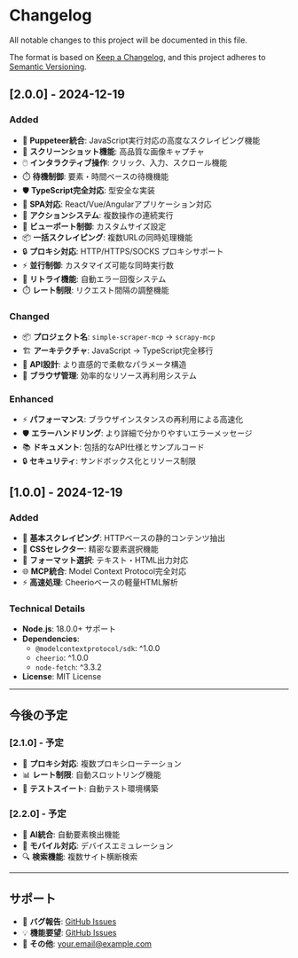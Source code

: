 # Changelog

All notable changes to this project will be documented in this file.

The format is based on [Keep a Changelog](https://keepachangelog.com/en/1.0.0/),
and this project adheres to [Semantic Versioning](https://semver.org/spec/v2.0.0.html).

## [2.0.0] - 2024-12-19

### Added
- 🚀 **Puppeteer統合**: JavaScript実行対応の高度なスクレイピング機能
- 📸 **スクリーンショット機能**: 高品質な画像キャプチャ
- 🖱️ **インタラクティブ操作**: クリック、入力、スクロール機能
- ⏱️ **待機制御**: 要素・時間ベースの待機機能
- 🛡️ **TypeScript完全対応**: 型安全な実装
- 📱 **SPA対応**: React/Vue/Angularアプリケーション対応
- 🔧 **アクションシステム**: 複数操作の連続実行
- 🎯 **ビューポート制御**: カスタムサイズ設定
- 📦 **一括スクレイピング**: 複数URLの同時処理機能
- 🔒 **プロキシ対応**: HTTP/HTTPS/SOCKS プロキシサポート
- ⚡ **並行制御**: カスタマイズ可能な同時実行数
- 🔁 **リトライ機能**: 自動エラー回復システム
- ⏱️ **レート制限**: リクエスト間隔の調整機能

### Changed
- 📦 **プロジェクト名**: `simple-scraper-mcp` → `scrapy-mcp`
- 🏗️ **アーキテクチャ**: JavaScript → TypeScript完全移行
- 📝 **API設計**: より直感的で柔軟なパラメータ構造
- 🔄 **ブラウザ管理**: 効率的なリソース再利用システム

### Enhanced
- ⚡ **パフォーマンス**: ブラウザインスタンスの再利用による高速化
- 🛡️ **エラーハンドリング**: より詳細で分かりやすいエラーメッセージ
- 📚 **ドキュメント**: 包括的なAPI仕様とサンプルコード
- 🔒 **セキュリティ**: サンドボックス化とリソース制限

## [1.0.0] - 2024-12-19

### Added
- 🔧 **基本スクレイピング**: HTTPベースの静的コンテンツ抽出
- 🎯 **CSSセレクター**: 精密な要素選択機能
- 📄 **フォーマット選択**: テキスト・HTML出力対応
- 🌐 **MCP統合**: Model Context Protocol完全対応
- ⚡ **高速処理**: Cheerioベースの軽量HTML解析

### Technical Details
- **Node.js**: 18.0.0+ サポート
- **Dependencies**: 
  - `@modelcontextprotocol/sdk`: ^1.0.0
  - `cheerio`: ^1.0.0
  - `node-fetch`: ^3.3.2
- **License**: MIT License

---

## 今後の予定

### [2.1.0] - 予定
- 🔄 **プロキシ対応**: 複数プロキシローテーション
- 📊 **レート制限**: 自動スロットリング機能
- 🧪 **テストスイート**: 自動テスト環境構築

### [2.2.0] - 予定
- 🤖 **AI統合**: 自動要素検出機能
- 📱 **モバイル対応**: デバイスエミュレーション
- 🔍 **検索機能**: 複数サイト横断検索

---

## サポート

- 🐛 **バグ報告**: [GitHub Issues](https://github.com/your-username/scrapy-mcp/issues)
- 💡 **機能要望**: [GitHub Issues](https://github.com/your-username/scrapy-mcp/issues)
- 📧 **その他**: your.email@example.com 